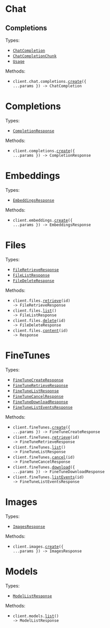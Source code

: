 # Chat

## Completions

Types:

- <code><a href="./src/resources/chat/completions.ts">ChatCompletion</a></code>
- <code><a href="./src/resources/chat/completions.ts">ChatCompletionChunk</a></code>
- <code><a href="./src/resources/chat/completions.ts">Usage</a></code>

Methods:

- <code title="post /chat/completions">client.chat.completions.<a href="./src/resources/chat/completions.ts">create</a>({ ...params }) -> ChatCompletion</code>

# Completions

Types:

- <code><a href="./src/resources/completions.ts">CompletionResponse</a></code>

Methods:

- <code title="post /completions">client.completions.<a href="./src/resources/completions.ts">create</a>({ ...params }) -> CompletionResponse</code>

# Embeddings

Types:

- <code><a href="./src/resources/embeddings.ts">EmbeddingsResponse</a></code>

Methods:

- <code title="post /embeddings">client.embeddings.<a href="./src/resources/embeddings.ts">create</a>({ ...params }) -> EmbeddingsResponse</code>

# Files

Types:

- <code><a href="./src/resources/files.ts">FileRetrieveResponse</a></code>
- <code><a href="./src/resources/files.ts">FileListResponse</a></code>
- <code><a href="./src/resources/files.ts">FileDeleteResponse</a></code>

Methods:

- <code title="get /files/{id}">client.files.<a href="./src/resources/files.ts">retrieve</a>(id) -> FileRetrieveResponse</code>
- <code title="get /files">client.files.<a href="./src/resources/files.ts">list</a>() -> FileListResponse</code>
- <code title="delete /files/{id}">client.files.<a href="./src/resources/files.ts">delete</a>(id) -> FileDeleteResponse</code>
- <code title="get /files/{id}/content">client.files.<a href="./src/resources/files.ts">content</a>(id) -> Response</code>

# FineTunes

Types:

- <code><a href="./src/resources/fine-tunes.ts">FineTuneCreateResponse</a></code>
- <code><a href="./src/resources/fine-tunes.ts">FineTuneRetrieveResponse</a></code>
- <code><a href="./src/resources/fine-tunes.ts">FineTuneListResponse</a></code>
- <code><a href="./src/resources/fine-tunes.ts">FineTuneCancelResponse</a></code>
- <code><a href="./src/resources/fine-tunes.ts">FineTuneDownloadResponse</a></code>
- <code><a href="./src/resources/fine-tunes.ts">FineTuneListEventsResponse</a></code>

Methods:

- <code title="post /fine-tunes">client.fineTunes.<a href="./src/resources/fine-tunes.ts">create</a>({ ...params }) -> FineTuneCreateResponse</code>
- <code title="get /fine-tunes/{id}">client.fineTunes.<a href="./src/resources/fine-tunes.ts">retrieve</a>(id) -> FineTuneRetrieveResponse</code>
- <code title="get /fine-tunes">client.fineTunes.<a href="./src/resources/fine-tunes.ts">list</a>() -> FineTuneListResponse</code>
- <code title="post /fine-tunes/{id}/cancel">client.fineTunes.<a href="./src/resources/fine-tunes.ts">cancel</a>(id) -> FineTuneCancelResponse</code>
- <code title="get /fine-tunes/download">client.fineTunes.<a href="./src/resources/fine-tunes.ts">download</a>({ ...params }) -> FineTuneDownloadResponse</code>
- <code title="get /fine-tunes/{id}/events">client.fineTunes.<a href="./src/resources/fine-tunes.ts">listEvents</a>(id) -> FineTuneListEventsResponse</code>

# Images

Types:

- <code><a href="./src/resources/images.ts">ImagesResponse</a></code>

Methods:

- <code title="post /images/generations">client.images.<a href="./src/resources/images.ts">create</a>({ ...params }) -> ImagesResponse</code>

# Models

Types:

- <code><a href="./src/resources/models.ts">ModelListResponse</a></code>

Methods:

- <code title="get /models">client.models.<a href="./src/resources/models.ts">list</a>() -> ModelListResponse</code>
